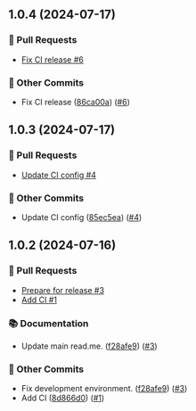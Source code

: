 ## 1.0.4 (2024-07-17)
### 🔀 Pull Requests

- [Fix CI release #6](https://github.com/localazy/directus-extension-localazy/pull/6)

### 🧰 Other Commits

- Fix CI release ([86ca00a](https://github.com/localazy/directus-extension-localazy/commit/86ca00a)) ([#6](https://github.com/localazy/directus-extension-localazy/pull/6))

## 1.0.3 (2024-07-17)
### 🔀 Pull Requests

- [Update CI config #4](https://github.com/localazy/directus-extension-localazy/pull/4)

### 🧰 Other Commits

- Update CI config ([85ec5ea](https://github.com/localazy/directus-extension-localazy/commit/85ec5ea)) ([#4](https://github.com/localazy/directus-extension-localazy/pull/4))

## 1.0.2 (2024-07-16)
### 🔀 Pull Requests

- [Prepare for release #3](https://github.com/localazy/directus-extension-localazy/pull/3)
- [Add CI #1](https://github.com/localazy/directus-extension-localazy/pull/1)

### 📚 Documentation

- Update main read.me. ([f28afe9](https://github.com/localazy/directus-extension-localazy/commit/f28afe9)) ([#3](https://github.com/localazy/directus-extension-localazy/pull/3))

### 🧰 Other Commits

- Fix development environment. ([f28afe9](https://github.com/localazy/directus-extension-localazy/commit/f28afe9)) ([#3](https://github.com/localazy/directus-extension-localazy/pull/3))
- Add CI ([8d866d0](https://github.com/localazy/directus-extension-localazy/commit/8d866d0)) ([#1](https://github.com/localazy/directus-extension-localazy/pull/1))


